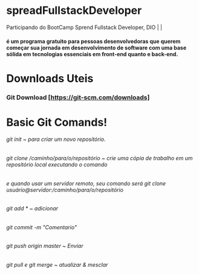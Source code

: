 # spreadFullstackDeveloper
Participando do BootCamp Sprend Fullstack Developer, DIO | | 

#### é um programa gratuito para pessoas desenvolvedoras que querem começar sua jornada em desenvolvimento de software com uma base sólida em tecnologias essenciais em front-end quanto e back-end.
# Downloads Uteis  
### Git Download [https://git-scm.com/downloads]
# Basic Git Comands!
###### git init ~ para criar um novo repositório.
###### git clone /caminho/para/o/repositório ~ crie uma cópia de trabalho em um repositório local executando o comando
######  e  quando usar um servidor remoto, seu comando será git clone usuário@servidor:/caminho/para/o/repositório
###### git add * ~ adicionar 
###### git commit -m "Comentario"
###### git push origin master ~ Enviar
######  git pull  e git merge ~ atualizar & mesclar

